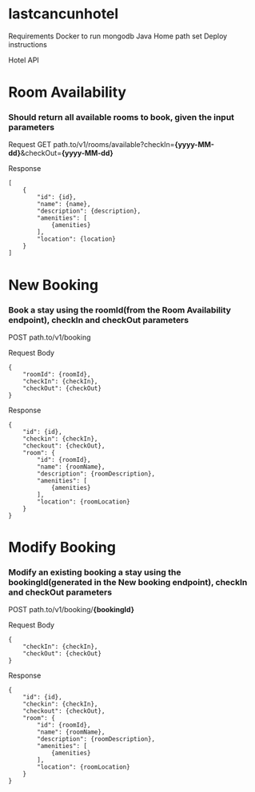 # lastcancunhotel

Requirements
Docker to run mongodb
Java Home path set
Deploy instructions

Hotel API

# Room Availability
### Should return all available rooms to book, given the input parameters

Request
GET 
path.to/v1/rooms/available?checkIn=**{yyyy-MM-dd}**&checkOut=**{yyyy-MM-dd}**

Response
```
[
    {
        "id": {id},
        "name": {name},
        "description": {description},
        "amenities": [
            {amenities}
        ],
        "location": {location}
    }
]
```
# New Booking
### Book a stay using the roomId(from the Room Availability endpoint), checkIn and checkOut parameters
POST
path.to/v1/booking

Request Body
```
{
    "roomId": {roomId},
    "checkIn": {checkIn},
    "checkOut": {checkOut}
}
```

Response
```
{
    "id": {id},
    "checkin": {checkIn},
    "checkout": {checkOut},
    "room": {
        "id": {roomId},
        "name": {roomName},
        "description": {roomDescription},
        "amenities": [
            {amenities}
        ],
        "location": {roomLocation}
    }
}
```
# Modify Booking
### Modify an existing booking a stay using the bookingId(generated in the New booking endpoint), checkIn and checkOut parameters
POST
path.to/v1/booking/**{bookingId}**

Request Body
```
{
    "checkIn": {checkIn},
    "checkOut": {checkOut}
}
```

Response
```
{
    "id": {id},
    "checkin": {checkIn},
    "checkout": {checkOut},
    "room": {
        "id": {roomId},
        "name": {roomName},
        "description": {roomDescription},
        "amenities": [
            {amenities}
        ],
        "location": {roomLocation}
    }
}
```
